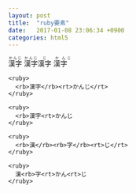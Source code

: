 ```yaml
---
layout: post
title:  "ruby要素"
date:   2017-01-08 23:06:34 +0900
categories: html5
---
```


<ruby>
  <rb>漢字</rb><rt>かんじ</rt>
</ruby>

<ruby>
  <rb>漢字<rt>かんじ
</ruby>

<ruby>
  <rb>漢</rb><rb>字</rb><rt>じ</rt>
</ruby>

<ruby>
  漢<rb>字<rt>かん<rt>じ
</ruby>

```
<ruby>
  <rb>漢字</rb><rt>かんじ</rt>
</ruby>

<ruby>
  <rb>漢字<rt>かんじ
</ruby>

<ruby>
  <rb>漢</rb><rb>字</rb><rt>じ</rt>
</ruby>

<ruby>
  漢<rb>字<rt>かん<rt>じ
</ruby>
```
